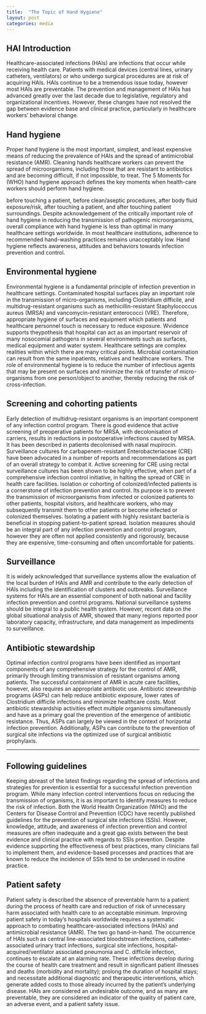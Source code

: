 ```yaml
---
title:  "The Topic of Hand Hygiene"
layout: post
categories: media
---
```

## HAI Introduction

Healthcare-associated infections (HAIs) are infections that occur while receiving health care. Patients with medical devices (central lines, urinary catheters, ventilators) or who undergo surgical procedures are at risk of acquiring HAIs. HAIs  continue to be a tremendous issue today, however most HAIs are preventable. The prevention and management of HAIs has advanced greatly over the last decade due to legislative, regulatory and organizational incentives. However, these changes have not resolved the gap between evidence base and clinical practice, particularly in healthcare workers’  behavioral change. 

## Hand hygiene

Proper hand hygiene is the most important, simplest, and least expensive means of reducing the prevalence of HAIs and the spread of antimicrobial resistance (AMR). Cleaning hands healthcare workers can prevent the spread of microorganisms, including those that are resistant to antibiotics and are becoming difficult, if not impossible, to treat. 
The 5 Moments for (WHO) hand hygiene approach defines the key moments when health-care workers should perform hand hygiene.

before touching a patient,
before clean/aseptic procedures,
after body fluid exposure/risk,
after touching a patient, and
after touching patient surroundings.
Despite acknowledgement of the critically important role of hand hygiene in reducing the transmission of pathogenic microorganisms, overall compliance with hand hygiene is less than optimal in many healthcare settings worldwide. In most healthcare institutions, adherence to recommended hand-washing practices remains unacceptably low. Hand hygiene reflects awareness, attitudes and behaviors towards infection prevention and control. 

## Environmental hygiene

Environmental hygiene is a fundamental principle of infection prevention in healthcare settings. Contaminated hospital surfaces play an important role in the transmission of micro-organisms, including Clostridium difficile, and multidrug-resistant organisms such as methicillin-resistant Staphylococcus aureus (MRSA) and vancomycin-resistant enterococci (VRE). Therefore, appropriate hygiene of surfaces and equipment which patients and healthcare personnel touch is necessary to reduce exposure. Wvidence supports theypothesis that hospital can act as an important reservoir of many nosocomial pathogens in several environments such as surfaces, medical equipment and water system. Healthcare settings are complex realities within which there are many critical points. Microbial contamination can result from the same inpatients, relatives and healthcare workers. The role of environmental hygiene is to reduce the number of infectious agents that may be present on surfaces and minimize the risk of transfer of micro-organisms from one person/object to another, thereby reducing the risk of cross-infection. 

## Screening and cohorting patients

Early detection of multidrug-resistant organisms is an important component of any infection control program. There is good evidence that active screening of preoperative patients for MRSA, with decolonisation of carriers, results in reductions in postoperative infections caused by MRSA. It has been described in patients decolonised with nasal mupirocin.
Surveillance cultures for carbapenem-resistant Enterobacteriaceae (CRE) have been advocated in a number of reports and recommendations as part of an overall strategy to combat it. Active screening for CRE using rectal surveillance cultures has been shown to be highly effective, when part of a comprehensive infection control initiative, in halting the spread of CRE in health care facilities. Isolation or cohorting of colonized/infected patients is a cornerstone of infection prevention and control. Its purpose is to prevent the transmission of microorganisms from infected or colonized patients to other patients, hospital visitors, and healthcare workers, who may subsequently transmit them to other patients or become infected or colonized themselves. Isolating a patient with highly resistant bacteria is beneficial in stopping patient-to-patient spread. Isolation measures should be an integral part of any infection prevention and control program, however they are often not applied consistently and rigorously, because they are expensive, time-consuming and often uncomfortable for patients.

## Surveillance

It is widely acknowledged that surveillance systems allow the evaluation of the local burden of HAIs and AMR and contribute to the early detection of HAIs including the identification of clusters and outbreaks. Surveillance systems for HAIs are an essential component of both national and facility infection prevention and control programs. National surveillance systems should be integral to a public health system. However, recent data on the global situational analysis of AMR, showed that many regions reported poor laboratory capacity, infrastructure, and data management as impediments to surveillance.

## Antibiotic stewardship

Optimal infection control programs have been identified as important components of any comprehensive strategy for the control of AMR, primarily through limiting transmission of resistant organisms among patients. The successful containment of AMR in acute care facilities, however, also requires an appropriate antibiotic use. Antibiotic stewardship programs (ASPs) can help reduce antibiotic exposure, lower rates of Clostridium difficile infections and minimize healthcare costs. Most antibiotic stewardship activities effect multiple organisms simultaneously and have as a primary goal the prevention of the emergence of antibiotic resistance. Thus, ASPs can largely be viewed in the context of horizontal infection prevention. Additionally, ASPs can contribute to the prevention of surgical site infections via the optimized use of surgical antibiotic prophylaxis.

---

## Following guidelines

Keeping abreast of the latest findings regarding the spread of infections and strategies for prevention is essential for a successful infection prevention program.
While many infection control interventions focus on reducing the transmission of organisms, it is as important to identify measures to reduce the risk of infection. Both the World Health Organization (WHO) and the Centers for Disease Control and Prevention (CDC) have recently published guidelines for the prevention of surgical site infections (SSIs). However, knowledge, attitude, and awareness of infection prevention and control measures are often inadequate and a great gap exists between the best evidence and clinical practice with regards to SSIs prevention. Despite evidence supporting the effectiveness of best practices, many clinicians fail to implement them, and evidence-based processes and practices that are known to reduce the incidence of SSIs tend to be underused in routine practice.

## Patient safety

Patient safety is described the absence of preventable harm to a patient during the process of health care and reduction of risk of unnecessary harm associated with health care to an acceptable minimum. Improving patient safety in today’s hospitals worldwide requires a systematic approach to combating healthcare-associated infections (HAIs) and antimicrobial resistance (AMR). The two go hand-in-hand. The occurrence of HAIs such as central line-associated bloodstream infections, catheter-associated urinary tract infections, surgical site infections, hospital-acquired/ventilator associated pneumonia and C. difficile infection, continues to escalate at an alarming rate. These infections develop during the course of health care treatment and result in significant patient illnesses and deaths (morbidity and mortality); prolong the duration of hospital stays; and necessitate additional diagnostic and therapeutic interventions, which generate added costs to those already incurred by the patient’s underlying disease. HAIs are considered an undesirable outcome, and as many are preventable, they are considered an indicator of the quality of patient care, an adverse event, and a patient safety issue.

